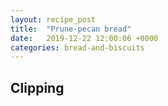 ```yaml
---
layout: recipe_post
title:  "Prune-pecan bread"
date:   2019-12-22 12:00:06 +0000
categories: bread-and-biscuits
---
```


## Clipping
